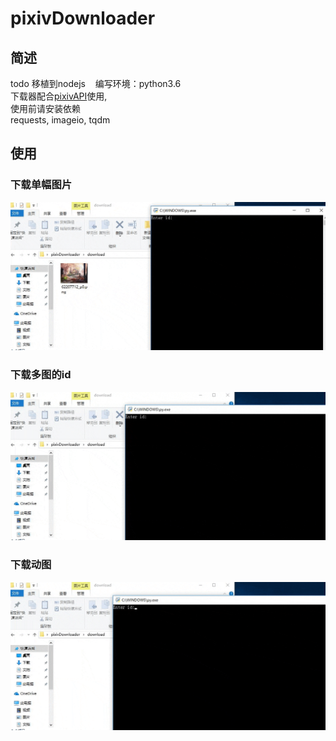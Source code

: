 # pixivDownloader
## 简述   
todo 移植到nodejs   
编写环境：python3.6              
下载器配合[pixivAPI](/pixivAPI/README.md)使用,    
使用前请安装依赖       
requests, imageio, tqdm        
## 使用             
### 下载单幅图片     
![](/about/downloadapic.gif)
### 下载多图的id
![](/about/downloadpics.gif)
### 下载动图
![](/about/downloadgif.gif)
